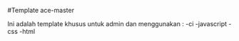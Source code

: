 #Template ace-master 

Ini adalah template khusus untuk admin dan menggunakan :
-ci
-javascript
-css
-html
